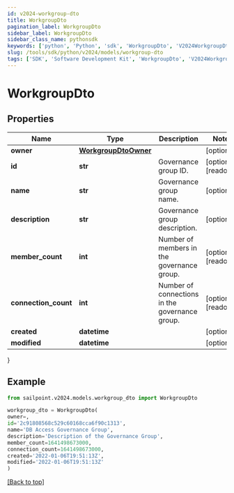 ```yaml
---
id: v2024-workgroup-dto
title: WorkgroupDto
pagination_label: WorkgroupDto
sidebar_label: WorkgroupDto
sidebar_class_name: pythonsdk
keywords: ['python', 'Python', 'sdk', 'WorkgroupDto', 'V2024WorkgroupDto']
slug: /tools/sdk/python/v2024/models/workgroup-dto
tags: ['SDK', 'Software Development Kit', 'WorkgroupDto', 'V2024WorkgroupDto']
---
```


# WorkgroupDto

## Properties

| Name | Type | Description | Notes |
| --- | --- | --- | --- |
| **owner** | [**WorkgroupDtoOwner**](workgroup-dto-owner) |  | [optional] |
| **id** | **str** | Governance group ID. | [optional] [readonly] |
| **name** | **str** | Governance group name. | [optional] |
| **description** | **str** | Governance group description. | [optional] |
| **member_count** | **int** | Number of members in the governance group. | [optional] [readonly] |
| **connection_count** | **int** | Number of connections in the governance group. | [optional] [readonly] |
| **created** | **datetime** |  | [optional] |
| **modified** | **datetime** |  | [optional] |

}

## Example

```python
from sailpoint.v2024.models.workgroup_dto import WorkgroupDto

workgroup_dto = WorkgroupDto(
owner=,
id='2c91808568c529c60168cca6f90c1313',
name='DB Access Governance Group',
description='Description of the Governance Group',
member_count=1641498673000,
connection_count=1641498673000,
created='2022-01-06T19:51:13Z',
modified='2022-01-06T19:51:13Z'
)

```

[[Back to top]](#)
